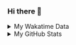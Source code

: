 ### Hi there 👋

<!--
**cdfmlr/cdfmlr** is a ✨ _special_ ✨ repository because its `README.md` (this file) appears on your GitHub profile.

Here are some ideas to get you started:

- 🔭 I’m currently working on ...
- 🌱 I’m currently learning ...
- 👯 I’m looking to collaborate on ...
- 🤔 I’m looking for help with ...
- 💬 Ask me about ...
- 📫 How to reach me: ...
- 😄 Pronouns: ...
- ⚡ Fun fact: ...
-->

<details>

<summary>My Wakatime Data</summary>

<!--START_SECTION:waka-->
![Lines of code](https://img.shields.io/badge/From%20Hello%20World%20I%27ve%20Written-4.3%20million%20lines%20of%20code-blue)

**🐱 My Github Data** 

> 🏆 584 Contributions in the Year 2020
 > 
> 📦 225.5 kB Used in Github's Storage 
 > 
> 🚫 Not Opted to Hire
 > 
> 📜 30 Public Repositories
 > 
> 🔑 5 Private Repositories 

**I'm an Early 🐤** 

```text
🌞 Morning    160 commits    ██████░░░░░░░░░░░░░░░░░░░   24.1% 
🌆 Daytime    240 commits    █████████░░░░░░░░░░░░░░░░   36.14% 
🌃 Evening    252 commits    █████████░░░░░░░░░░░░░░░░   37.95% 
🌙 Night      12 commits     ░░░░░░░░░░░░░░░░░░░░░░░░░   1.81%

```
📅 **I'm Most Productive on Tuesday** 

```text
Monday       73 commits     ██░░░░░░░░░░░░░░░░░░░░░░░   10.99% 
Tuesday      117 commits    ████░░░░░░░░░░░░░░░░░░░░░   17.62% 
Wednesday    112 commits    ████░░░░░░░░░░░░░░░░░░░░░   16.87% 
Thursday     74 commits     ██░░░░░░░░░░░░░░░░░░░░░░░   11.14% 
Friday       103 commits    ████░░░░░░░░░░░░░░░░░░░░░   15.51% 
Saturday     97 commits     ███░░░░░░░░░░░░░░░░░░░░░░   14.61% 
Sunday       88 commits     ███░░░░░░░░░░░░░░░░░░░░░░   13.25%

```


📊 **This Week I Spent My Time On** 

```text
⌚︎ Time Zone: Asia/Shanghai

```

**I Mostly Code in Go** 

```text
Go                       8 repos             ██████░░░░░░░░░░░░░░░░░░░   25.81% 
Python                   7 repos             █████░░░░░░░░░░░░░░░░░░░░   22.58% 
Java                     4 repos             ███░░░░░░░░░░░░░░░░░░░░░░   12.9% 
HTML                     2 repos             █░░░░░░░░░░░░░░░░░░░░░░░░   6.45% 
C#                       2 repos             █░░░░░░░░░░░░░░░░░░░░░░░░   6.45%

```



<!--END_SECTION:waka-->

</details>

<details>
 
 <summary>My GitHub Stats</summary>

[![CDFMLR's github stats](https://github-readme-stats.vercel.app/api?username=cdfmlr&count_private=true&show_icons=true)](https://github.com/anuraghazra/github-readme-stats)

</details>
